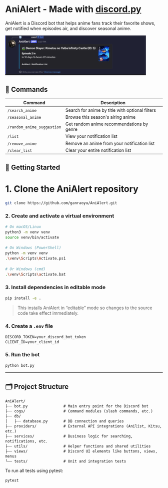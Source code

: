 # AniAlert - Made with [discord.py](https://discordpy.readthedocs.io/en/stable/)

AniAlert is a Discord bot that helps anime fans track their favorite shows, get notified when episodes air, and discover seasonal anime.  

<img src="assets/list.png" alt="AniAlert UI" width="450"/>

## 🤖 Commands

| Command                   | Description                                      |
|---------------------------|------------------------------------------------|
| `/search_anime`            | Search for anime by title with optional filters |
| `/seasonal_anime`          | Browse this season's airing anime                |
| `/random_anime_suggestion` | Get random anime recommendations by genre       |
| `/list`                   | View your notification list                      |
| `/remove_anime`            | Remove an anime from your notification list      |
| `/clear_list`              | Clear your entire notification list              |


## 🚀 Getting Started

# 1. Clone the AniAlert repository

```bash
git clone https://github.com/ganraoyu/AniAlert.git
```

### 2. Create and activate a virtual environment

```bash
# On macOS/Linux
python3 -m venv venv
source venv/bin/activate

# On Windows (PowerShell)
python -m venv venv
.\venv\Scripts\Activate.ps1

# Or Windows (cmd)
.\venv\Scripts\activate.bat
```

### 3. Install dependencies in editable mode

```bash
pip install -e .
```

> This installs AniAlert in “editable” mode so changes to the source code take effect immediately.

### 4. Create a `.env` file

```env
DISCORD_TOKEN=your_discord_bot_token
CLIENT_ID=your_client_id
```

### 5. Run the bot

```bash
python bot.py
```

---

## 🗂 Project Structure

```
AniAlert/
├── bot.py                # Main entry point for the Discord bot
├── cogs/                 # Command modules (slash commands, etc.)
├── db/                   
│   ├── database.py       # DB connection and queries
├── providers/            # External API integrations (Anilist, Kitsu, etc.)
├── services/             # Business logic for searching, notifications, etc.
├── utils/                # Helper functions and shared utilities
├── views/                # Discord UI elements like buttons, views, menus
└── tests/                # Unit and integration tests
```

To run all tests using pytest:

```bash
pytest
```
